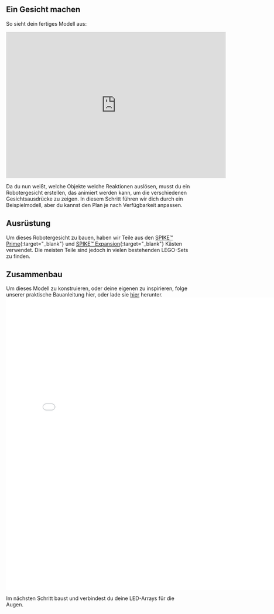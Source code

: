 ## Ein Gesicht machen

So sieht dein fertiges Modell aus: 

<iframe src="https://sketchfab.com/models/d0e78282ad3c4436a2ac7a5326983d8b/embed?autospin=0.2&amp;autostart=1" width="600" height="400" frameborder="0" mark="crwd-mark"></iframe>

Da du nun weißt, welche Objekte welche Reaktionen auslösen, musst du ein Robotergesicht erstellen, das animiert werden kann, um die verschiedenen Gesichtsausdrücke zu zeigen. In diesem Schritt führen wir dich durch ein Beispielmodell, aber du kannst den Plan je nach Verfügbarkeit anpassen.

## Ausrüstung
Um dieses Robotergesicht zu bauen, haben wir Teile aus den [SPIKE™ Prime](https://education.lego.com/en-gb/product/spike-prime){:target="_blank"} und [SPIKE™ Expansion](https://education.lego.com/en-gb/products/lego-education-spike-prime-expansion-set/45680){:target="_blank"} Kästen verwendet. Die meisten Teile sind jedoch in vielen bestehenden LEGO-Sets zu finden.

## Zusammenbau
Um dieses Modell zu konstruieren, oder deine eigenen zu inspirieren, folge unserer praktische Bauanleitung hier, oder lade sie [hier](images/robot_face.pdf) herunter.
<embed src="images/robot_face.pdf" width="800"  height="800" alt="pdf" pluginspage="http://www.adobe.com/products/acrobat/readstep2.html">

Im nächsten Schritt baust und verbindest du deine LED-Arrays für die Augen.
